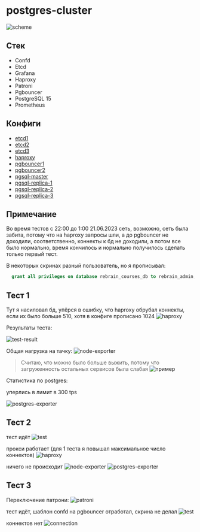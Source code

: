 # postgres-cluster

![scheme](<img/scheme.jpg>)

## Стек

- Confd
- Etcd
- Grafana
- Haproxy
- Patroni
- Pgbouncer
- PostgreSQL 15
- Prometheus

## Конфиги

- [etcd1](configs/etcd1.yml)
- [etcd2](configs/etcd2.yml)
- [etcd3](configs/etcd3.yml)
- [haproxy](configs/haproxy.cfg)
- [pgbouncer1](configs/pgbouncer1.ini)
- [pgbouncer2](configs/pgbouncer2.ini)
- [pgsql-master](configs/pgsql-master.yml)
- [pgsql-replica-1](configs/pgsql-replica-1.yml)
- [pgsql-replica-2](configs/pgsql-replica-2.yml)
- [pgsql-replica-3](configs/pgsql-replica-3.yml)

## Примечание

  Во время тестов с 22:00 до 1:00 21.06.2023 сеть, возможно, сеть была забита, потому что на haproxy запросы шли, а до pgbouncer не доходили, соответственно, коннекты к бд не доходили, а потом все было нормально, время кончилось и нормально получилось сделать только первый тест.

  В некоторых скринах разный пользователь, но я прописывал:

  ``` sql
    grant all privileges on database rebrain_courses_db to rebrain_admin;
  ```

## Тест 1

Тут я насиловал бд, упёрся в ошибку, что haproxy обрубал коннекты, если их было больше 510, хотя в конфиге прописано 1024 <a>![haproxy](<img/test-1/Screenshot from 2023-06-22 02-35-05.png>)</a>

Результаты теста:

![test-result](<img/test-1/Screenshot from 2023-06-22 02-21-41.png>)

Общая нагрузка на тачку:
![node-exporter](<img/test-1/Screenshot from 2023-06-22 02-27-35.png>)

> Считаю, что можно было больше выжить, потому что загруженность остальных сервисов была слабая <a>![пример](<img/test-1/Screenshot from 2023-06-22 02-18-57.png>)</a>

Статистика по postgres:

уперлись в лимит в 300 tps

![postgres-exporter](<img/test-1/Screenshot from 2023-06-22 02-27-44.png>)

## Тест 2

тест идёт
![test](<img/test2/Screenshot from 2023-06-21 23-49-37.png>)

прокси работает (для 1 теста я повышал максимальное число коннектов)
![haproxy](<img/test2/Screenshot from 2023-06-21 23-44-24.png>)

ничего не происходит
![node-exporter](<img/test2/Screenshot from 2023-06-21 23-41-56.png>)
![postgres-exporter](<img/test2/Screenshot from 2023-06-21 23-42-04.png>)

## Тест 3

Переключение патрони:
![patroni](<img/test-3/Screenshot from 2023-06-22 00-16-31.png>)

тест идёт, шаблон confd на pgbouncer отработал, скрина не делал
![test](<img/test-3/Screenshot from 2023-06-22 00-16-50.png>)

коннектов нет
![connection](<img/test-3/Screenshot from 2023-06-22 00-29-13.png>)
